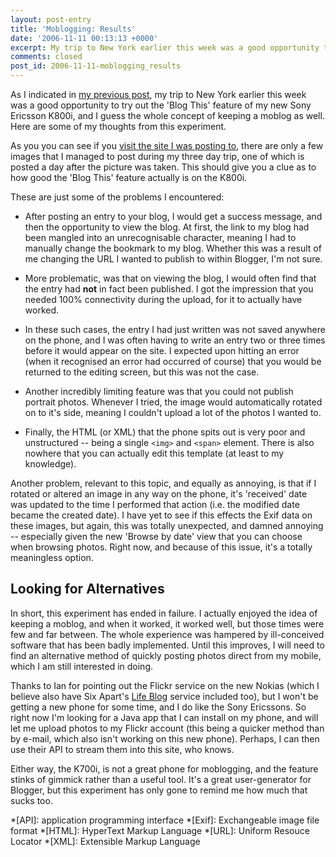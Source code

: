 ```yaml
---
layout: post-entry
title: 'Moblogging: Results'
date: '2006-11-11 00:13:13 +0000'
excerpt: My trip to New York earlier this week was a good opportunity to try out the 'Blog This' feature of my new Sony Ericsson K800i.
comments: closed
post_id: 2006-11-11-moblogging_results
---
```

As I indicated in [my previous post][1], my trip to New York earlier this week was a good opportunity to try out the 'Blog This' feature of my new Sony Ericsson K800i, and I guess the whole concept of keeping a moblog as well. Here are some of my thoughts from this experiment.

As you you can see if you [visit the site I was posting to][2], there are only a few images that I managed to post during my three day trip, one of which is posted a day after the picture was taken. This should give you a clue as to how good the 'Blog This' feature actually is on the K800i.

These are just some of the problems I encountered:

* After posting an entry to your blog, I would get a success message, and then the opportunity to view the blog. At first, the link to my blog had been mangled into an unrecognisable character, meaning I had to manually change the bookmark to my blog. Whether this was a result of me changing the URL I wanted to publish to within Blogger, I'm not sure.

* More problematic, was that on viewing the blog, I would often find that the entry had **not** in fact been published. I got the impression that you needed 100% connectivity during the upload, for it to actually have worked.

* In these such cases, the entry I had just written was not saved anywhere on the phone, and I was often having to write an entry two or three times before it would appear on the site. I expected upon hitting an error (when it recognised an error had occurred of course) that you would be returned to the editing screen, but this was not the case.

* Another incredibly limiting feature was that you could not publish portrait photos. Whenever I tried, the image would automatically rotated on to it's side, meaning I couldn't upload a lot of the photos I wanted to.

* Finally, the HTML (or XML) that the phone spits out is very poor and unstructured -- being a single `<img>` and `<span>` element. There is also nowhere that you can actually edit this template (at least to my knowledge).

Another problem, relevant to this topic, and equally as annoying, is that if I rotated or altered an image in any way on the phone, it's 'received' date was updated to the time I performed that action (i.e. the modified date became the created date). I have yet to see if this effects the Exif data on these images, but again, this was totally unexpected, and damned annoying -- especially given the new 'Browse by date' view that you can choose when browsing photos. Right now, and because of this issue, it's a totally meaningless option.

## Looking for Alternatives
In short, this experiment has ended in failure. I actually enjoyed the idea of keeping a moblog, and when it worked, it worked well, but those times were few and far between. The whole experience was hampered by ill-conceived software that has been badly implemented. Until this improves, I will need to find an alternative method of quickly posting photos direct from my mobile, which I am still interested in doing. 

Thanks to Ian for pointing out the Flickr service on the new Nokias (which I believe also have Six Apart's [Life Blog][3] service included too), but I won't be getting a new phone for some time, and I do like the Sony Ericssons. So right now I'm looking for a Java app that I can install on my phone, and will let me upload photos to my Flickr account (this being a quicker method than by e-mail, which also isn't working on this new phone). Perhaps, I can then use their API to stream them into this site, who knows.

Either way, the K700i, is not a great phone for moblogging, and the feature stinks of gimmick rather than a useful tool. It's a great user-generator for Blogger, but this experiment has only gone to remind me how much that sucks too.

[1]: /2006/11/moblogging_in_new_york/
[2]: http://lloydyweb.blogspot.com/
[3]: http://www.nokia.com/lifeblog

*[API]: application programming interface
*[Exif]: Exchangeable image file format
*[HTML]: HyperText Markup Language
*[URL]: Uniform Resouce Locator
*[XML]: Extensible Markup Language